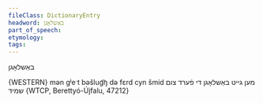 ```yaml
---
fileClass: DictionaryEntry
headword: באַשלאָגן
part_of_speech: 
etymology: 
tags: 
---
```

באַשלאָגן

{WESTERN}
mən gʲeˑt bəšlug͡ŋ də fɛrd cyn šmid מען גייט באַשלאָגן די פֿערד צום שמיד {WTCP, Berettyó-Újfalu, 47212}
